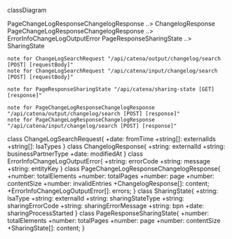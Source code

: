 classDiagram

PageChangeLogResponseChangelogResponse ..> ChangelogResponse PageChangeLogResponseChangelogResponse ..> ErrorInfoChangeLogOutputError PageResponseSharingState
..> SharingState

    note for ChangeLogSearchRequest "/api/catena/output/changelog/search [POST] [requestBody]"
    note for ChangeLogSearchRequest "/api/catena/input/changelog/search [POST] [requestBody]"

    note for PageResponseSharingState "/api/catena/sharing-state [GET] [response]"

    note for PageChangeLogResponseChangelogResponse  "/api/catena/output/changelog/search [POST] [response]"
    note for PageChangeLogResponseChangelogResponse "/api/catena/input/changelog/search [POST] [response]"

class ChangeLogSearchRequest{ +date: fromTime +string[]: externalIds +string[]: lsaTypes } class ChangelogResponse{ +string: externalId +string:
businessPartnerType +date: modifiedAt } class ErrorInfoChangeLogOutputError{ +string: errorCode +string: message +string: entityKey } class
PageChangeLogResponseChangelogResponse{ +number: totalElements +number: totalPages +number: page +number: contentSize +number: invalidEntries
+ChangelogResponse[]: content; +ErrorInfoChangeLogOutputError[]: errors; } class SharingState{ +string: lsaType +string: externalId +string: sharingStateType
+string: sharingErrorCode +string: sharingErrorMessage +string: bpn +date: sharingProcessStarted } class PageResponseSharingState{ +number: totalElements
+number: totalPages +number: page +number: contentSize +SharingState[]: content; }